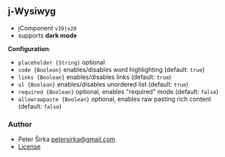 ## j-Wysiwyg

- jComponent `v19|v20`
- supports __dark mode__

__Configuration__:

- `placeholder {String}` optional
- `code {Boolean}` enables/disables word highlighting (default: `true`)
- `links {Boolean}` enables/disables links (default: `true`)
- `ul {Boolean}` enables/disables unordered list (default: `true`)
- `required {Boolean}` optional, enables "required" mode (default: `false`)
- `allowrawpaste {Boolean}` optional, enables raw pasting rich content (default: `false`)

### Author

- Peter Širka <petersirka@gmail.com>
- [License](https://www.totaljs.com/license/)